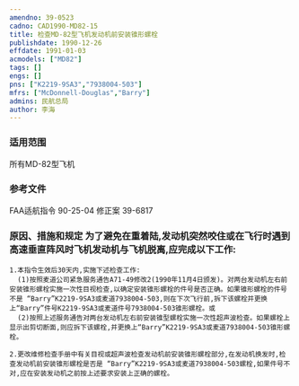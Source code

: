 ```yaml
---
amendno: 39-0523  
cadno: CAD1990-MD82-15  
title: 检查MD-82型飞机发动机前安装锥形螺栓  
publishdate: 1990-12-26  
effdate: 1991-01-03  
acmodels: ["MD82"]  
tags: []  
engs: []  
pns: ["K2219-9SA3","7938004-503"]  
mfrs: ["McDonnell-Douglas","Barry"]  
admins: 民航总局  
author: 李海  
---
```

  
### 适用范围  
所有MD-82型飞机  
  
<!--more-->  
### 参考文件  
  FAA适航指令 90-25-04 修正案 39-6817  
  
### 原因、措施和规定     为了避免在重着陆,发动机突然咬住或在飞行时遇到高速垂直阵风时飞机发动机与飞机脱离,应完成以下工作:  
    1.本指令生效后30天内,实施下述检查工作:  
      (1)按照麦道公司紧急服务通告A71-49修改2(1990年11月4日颁发)。对两台发动机左右前安装锥形螺栓实施一次性目视检查,以确定安装锥形螺栓的件号是否正确。如果锥形螺栓的件号不是 “Barry”K2219-9SA3或麦道7938004-503,则在下次飞行前,拆下该螺栓并更换上“Barry”件号K2219-9SA3或麦道件号7938004-503锥形螺栓。或  
      (2)按照上述服务通告对两台发动机左右前安装锥型螺栓实施一次性超声波检查。如果螺栓上显示出剪切断面,则应拆下该螺栓,并更换上“Barry”K2219-9SA3或麦道7938004-503锥形螺栓。  
  
    2.更改维修检查手册中有关目视或超声波检查发动机前安装锥形螺栓部分,在发动机换发时,检查发动机前安装锥形螺栓是否是 “Barry”K2219-9SA3或麦道7938004-503螺栓,如果件号不对,应在安装发动机之前按上述要求安装上正确的螺栓。  
